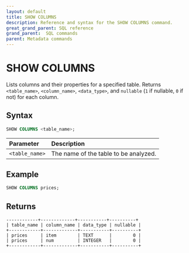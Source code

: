 ```yaml
---
layout: default
title: SHOW COLUMNS
description: Reference and syntax for the SHOW COLUMNS command.
great_grand_parent: SQL reference
grand_parent:  SQL commands
parent: Metadata commands
---
```


# SHOW COLUMNS

Lists columns and their properties for a specified table. Returns `<table_name>`, `<column_name>`, `<data_type>`, and `nullable` (`1` if nullable, `0` if not) for each column.

## Syntax

```sql
SHOW COLUMNS <table_name>;
```

| Parameter      | Description                           |
| :-------------- | :------------------------------------- |
| `<table_name>` | The name of the table to be analyzed. |

## Example

```sql
SHOW COLUMNS prices;
```

## Returns

```
------------+-------------+-----------+----------+
| table_name | column_name | data_type | nullable |
+------------+-------------+-----------+----------+
| prices     | item        | TEXT      |        0 |
| prices     | num         | INTEGER   |        0 |
+------------+-------------+-----------+----------+
```
